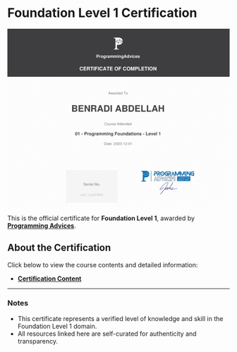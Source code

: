 # Foundation Level 1 Certification

![Foundation Level 1 Certificate](./Foundations_level_1.png)

This is the official certificate for **Foundation Level 1**, awarded by **[Programming Advices](../README.md)**.

## About the Certification

Click below to view the course contents and detailed information:

- **[Certification Content](./Content.md)**

---

### Notes

- This certificate represents a verified level of knowledge and skill in the Foundation Level 1 domain.
- All resources linked here are self-curated for authenticity and transparency.
